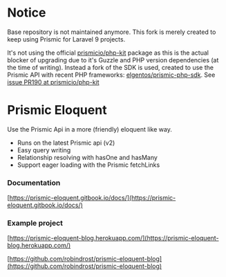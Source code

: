 # Notice
Base repository is not maintained anymore. This fork is merely created to keep using Prismic for Laravel 9 projects.

It's not using the official [prismicio/php-kit](https://github.com/prismicio/php-kit/) package as this is the actual blocker of upgrading due to it's Guzzle and PHP version dependencies (at the time of writing). Instead a fork of the SDK is used, created to use the Prismic API with recent PHP frameworks: [elgentos/prismic-php-sdk](https://github.com/elgentos/prismicio-php-kit). See [issue PR190 at prismicio/php-kit](https://github.com/prismicio/php-kit/pull/190#issuecomment-1242801946)

# Prismic Eloquent
Use the Prismic Api in a more (friendly) eloquent like way.

- Runs on the latest Prismic api (v2)
- Easy query writing
- Relationship resolving with hasOne and hasMany
- Support eager loading with the Prismic fetchLinks

### Documentation
[https://prismic-eloquent.gitbook.io/docs/](https://prismic-eloquent.gitbook.io/docs/)

### Example project
[https://prismic-eloquent-blog.herokuapp.com/](https://prismic-eloquent-blog.herokuapp.com/)

[https://github.com/robindrost/prismic-eloquent-blog](https://github.com/robindrost/prismic-eloquent-blog)

